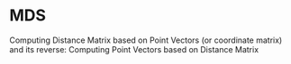 # MDS
Computing Distance Matrix based on Point Vectors (or coordinate matrix) and its reverse: Computing Point Vectors based on Distance Matrix
